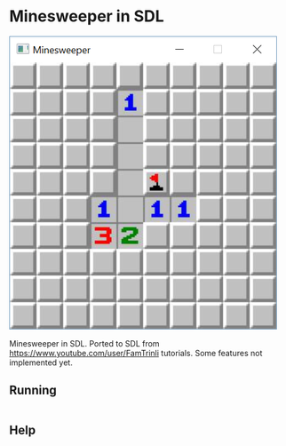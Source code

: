 # Minesweeper in SDL

![alt text](screen.png)

Minesweeper in SDL.
Ported to SDL from https://www.youtube.com/user/FamTrinli tutorials.
Some features not implemented yet.
## Running

```
```

## Help

